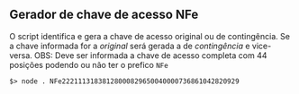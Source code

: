 ## Gerador de chave de acesso NFe

O script identifica e gera a chave de acesso original ou de contingência.
Se a chave informada for a *original* será gerada a de *contingência* e vice-versa.
OBS: Deve ser informada a chave de acesso completa com 44 posições podendo ou não ter o prefico `NFe`

```
$> node . NFe22211131838128000829650040000736861042820929
```
